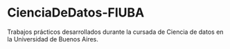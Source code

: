 # CienciaDeDatos-FIUBA
Trabajos prácticos desarrollados durante la cursada de Ciencia de datos en la Universidad de Buenos Aires.
